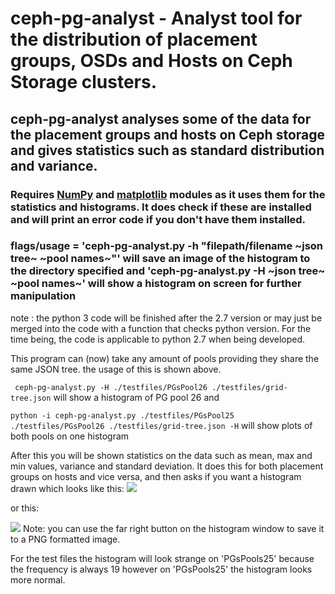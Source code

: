 # ceph-pg-analyst - Analyst tool for the distribution of placement groups, OSDs and Hosts on Ceph Storage clusters.

## ceph-pg-analyst analyses some of the data for the placement groups and hosts on Ceph storage and gives statistics such as standard distribution and variance. 

### Requires [NumPy](http://www.numpy.org/) and [matplotlib](http://matplotlib.org/)  modules as it uses them for the statistics and histograms. It does check if these are installed and will print an error code if you don't have them installed. 
### flags/usage = 'ceph-pg-analyst.py -h "filepath/filename ~json tree~ ~pool names~"' will save an image of the histogram to the directory specified and 'ceph-pg-analyst.py -H ~json tree~ ~pool names~' will show a histogram on screen for further manipulation 


note : the python 3 code will be finished after the 2.7 version or may just be merged into the code with a function that checks python version. For the time being, the code is applicable to python 2.7 when being developed.


This program can (now) take any amount of pools providing they share the same JSON tree. the usage of this is shown above. 


` ceph-pg-analyst.py -H ./testfiles/PGsPool26 ./testfiles/grid-tree.json`
will show a histogram of PG pool 26 and 

  `python -i ceph-pg-analyst.py ./testfiles/PGsPool25 ./testfiles/PGsPool26 ./testfiles/grid-tree.json -H`
will show plots of both pools on one histogram 

After this you will be shown statistics on the data such as mean, max and min values, variance and standard deviation. It does this for both placement groups on hosts and vice versa, and then asks if you want a histogram drawn which looks like this: ![](http://i.imgur.com/jlTAxBo.png)

or this:

![](http://i.imgur.com/WP9syXC.png)
Note: you can use the far right button on the histogram window to save it to a PNG formatted image. 

For the test files the histogram will look strange on 'PGsPools25' because the frequency is always 19 however on 'PGsPools25' the histogram looks more normal. 

